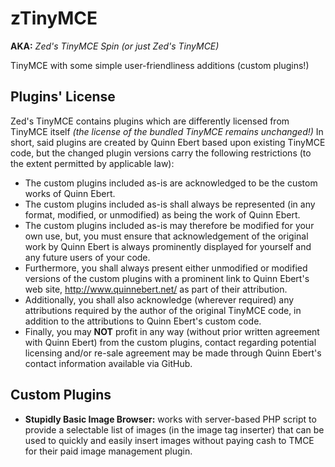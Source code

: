 zTinyMCE
========

**AKA:** *Zed's TinyMCE Spin (or just Zed's TinyMCE)*

TinyMCE with some simple user-friendliness additions (custom plugins!)

Plugins' License
----------------

Zed's TinyMCE contains plugins which are differently licensed from TinyMCE itself *(the license of the bundled TinyMCE remains unchanged!)*  In short, said plugins are created by Quinn Ebert based upon existing TinyMCE code, but the changed plugin versions carry the following restrictions (to the extent permitted by applicable law):

+ The custom plugins included as-is are acknowledged to be the custom works of Quinn Ebert.
+ The custom plugins included as-is shall always be represented (in any format, modified, or unmodified) as being the work of Quinn Ebert.
+ The custom plugins included as-is may therefore be modified for your own use, but, you must ensure that acknowledgement of the original work by Quinn Ebert is always prominently displayed for yourself and any future users of your code.
+ Furthermore, you shall always present either unmodified or modified versions of the custom plugins with a prominent link to Quinn Ebert's web site, http://www.quinnebert.net/ as part of their attribution.
+ Additionally, you shall also acknowledge (wherever required) any attributions required by the author of the original TinyMCE code, in addition to the attributions to Quinn Ebert's custom code.
+ Finally, you may **NOT** profit in any way (without prior written agreement with Quinn Ebert) from the custom plugins, contact regarding potential licensing and/or re-sale agreement may be made through Quinn Ebert's contact information available via GitHub.

Custom Plugins
--------------

+ **Stupidly Basic Image Browser:** works with server-based PHP script to provide a selectable list of images (in the image tag inserter) that can be used to quickly and easily insert images without paying cash to TMCE for their paid image management plugin.